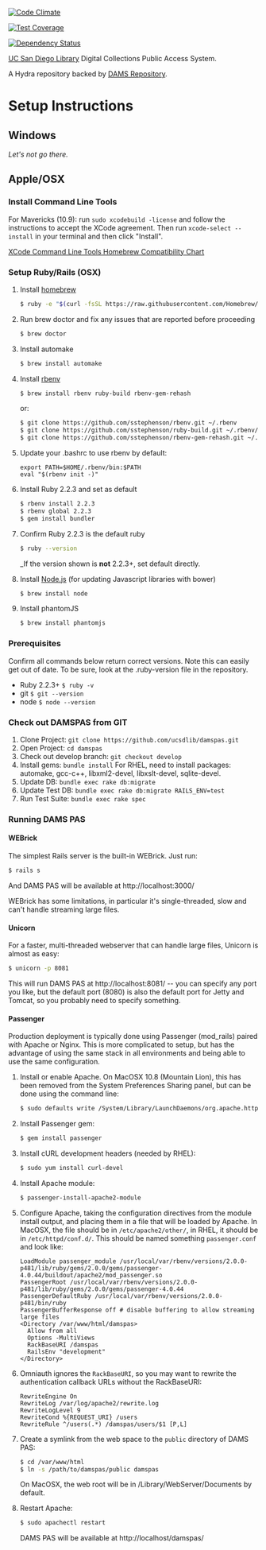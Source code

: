 [![Code Climate](https://codeclimate.com/github/ucsdlib/damspas/badges/gpa.svg)](https://codeclimate.com/github/ucsdlib/damspas)

[![Test Coverage](https://codeclimate.com/github/ucsdlib/damspas/badges/coverage.svg)](https://codeclimate.com/github/ucsdlib/damspas/coverage)

[![Dependency Status](https://gemnasium.com/ucsdlib/damspas.svg)](https://gemnasium.com/ucsdlib/damspas)

[UC San Diego Library](http://libraries.ucsd.edu/ "UC San Diego Library") Digital Collections Public Access System.

A Hydra repository backed by [DAMS Repository](http://github.com/ucsdlib/damsrepo).

# Setup Instructions 

## Windows
_Let's not go there._

## Apple/OSX

### Install Command Line Tools
For Mavericks (10.9): run `sudo xcodebuild -license` and follow the instructions
to accept the XCode agreement.  Then run `xcode-select --install` in your
terminal and then click "Install".

[XCode Command Line Tools Homebrew Compatibility Chart](https://github.com/mxcl/homebrew/wiki/Xcode)

### Setup Ruby/Rails (OSX)
1. Install [homebrew](http://brew.sh/)

    ``` sh
    $ ruby -e "$(curl -fsSL https://raw.githubusercontent.com/Homebrew/install/master/install)"
    ```

1. Run brew doctor and fix any issues that are reported before proceeding

   ``` sh
   $ brew doctor
   ```

1. Install automake

    ``` sh
    $ brew install automake
    ```

1. Install [rbenv](https://github.com/sstephenson/rbenv)

    ``` sh
    $ brew install rbenv ruby-build rbenv-gem-rehash
    ```

    or:

    ``` sh
    $ git clone https://github.com/sstephenson/rbenv.git ~/.rbenv
    $ git clone https://github.com/sstephenson/ruby-build.git ~/.rbenv/plugins/ruby-build
    $ git clone https://github.com/sstephenson/rbenv-gem-rehash.git ~/.rbenv/plugins/rbenv-gem-rehash
    ```

1. Update your .bashrc to use rbenv by default:

    ```
    export PATH=$HOME/.rbenv/bin:$PATH
    eval "$(rbenv init -)"
    ```

1. Install Ruby 2.2.3 and set as default

    ``` sh
    $ rbenv install 2.2.3
    $ rbenv global 2.2.3
    $ gem install bundler
    ```

1. Confirm Ruby 2.2.3 is the default ruby

    ``` sh
    $ ruby --version
    ```

    _If the version shown is **not** 2.2.3+, set default directly.

2. Install [Node.js](http://nodejs.org/) (for updating Javascript libraries with bower)

    ``` sh
    $ brew install node
    ```

3. Install phantomJS

    ``` sh
    $ brew install phantomjs
    ```
### Prerequisites
Confirm all commands below return correct versions. Note this can easily get out of date. To be sure, look at the .ruby-version file in the repository.
* Ruby 2.2.3+ ```$ ruby -v```
* git ```$ git --version```
* node ```$ node --version```

### Check out DAMSPAS from GIT
1. Clone Project: ```git clone https://github.com/ucsdlib/damspas.git```
2. Open Project: ```cd damspas```
3. Check out develop branch: ```git checkout develop```
4. Install gems: ```bundle install```
    For RHEL, need to install packages: automake, gcc-c++, libxml2-devel, libxslt-devel, sqlite-devel.
5. Update DB: ```bundle exec rake db:migrate```
6. Update Test DB: ```bundle exec rake db:migrate RAILS_ENV=test```
7. Run Test Suite: ```bundle exec rake spec```

### Running DAMS PAS

#### WEBrick

The simplest Rails server is the built-in WEBrick.  Just run:

``` sh
$ rails s
```

And DAMS PAS will be available at http://localhost:3000/

WEBrick has some limitations, in particular it's single-threaded, slow and can't handle streaming large files.

#### Unicorn

For a faster, multi-threaded webserver that can handle large files, Unicorn is almost as easy:

``` sh
$ unicorn -p 8081
```

This will run DAMS PAS at http://localhost:8081/ -- you can specify any port you like, but the default port (8080) is also the default port for Jetty and Tomcat, so you probably need to specify something.

#### Passenger

Production deployment is typically done using Passenger (mod_rails) paired with Apache or Nginx.  This is more complicated to setup, but has the advantage of using the same stack in all environments and being able to use the same configuration.

1. Install or enable Apache.  On MacOSX 10.8 (Mountain Lion), this has been removed from the System Preferences Sharing panel, but can be done using the command line:

    ``` sh
    $ sudo defaults write /System/Library/LaunchDaemons/org.apache.httpd Disabled -bool false
    ```

2. Install Passenger gem:

    ``` sh
    $ gem install passenger
    ```

3. Install cURL development headers (needed by RHEL):

    ``` sh
    $ sudo yum install curl-devel
    ```

4. Install Apache module:

    ``` sh
    $ passenger-install-apache2-module
    ```

5. Configure Apache, taking the configuration directives from the module install output, and placing them in a file that will be loaded by Apache.  In MacOSX, the file should be in ```/etc/apache2/other/```, in RHEL, it should be in ```/etc/httpd/conf.d/```.  This should be named something ```passenger.conf``` and look like:

    ```
    LoadModule passenger_module /usr/local/var/rbenv/versions/2.0.0-p481/lib/ruby/gems/2.0.0/gems/passenger-4.0.44/buildout/apache2/mod_passenger.so
    PassengerRoot /usr/local/var/rbenv/versions/2.0.0-p481/lib/ruby/gems/2.0.0/gems/passenger-4.0.44
    PassengerDefaultRuby /usr/local/var/rbenv/versions/2.0.0-p481/bin/ruby
    PassengerBufferResponse off # disable buffering to allow streaming large files
    <Directory /var/www/html/damspas>
      Allow from all
      Options -MultiViews
      RackBaseURI /damspas
      RailsEnv "development"
    </Directory>
    ```

6. Omniauth ignores the ```RackBaseURI```, so you may want to rewrite the authentication callback URLs without the RackBaseURI:

   ```
   RewriteEngine On
   RewriteLog /var/log/apache2/rewrite.log
   RewriteLogLevel 9
   RewriteCond %{REQUEST_URI} /users
   RewriteRule ^/users(.*) /damspas/users/$1 [P,L]
   ```

6. Create a symlink from the web space to the ```public``` directory of DAMS PAS:

    ``` sh
    $ cd /var/www/html
    $ ln -s /path/to/damspas/public damspas
    ```

    On MacOSX, the web root will be in /Library/WebServer/Documents by default.

7. Restart Apache:

    ``` sh
    $ sudo apachectl restart
    ```

    DAMS PAS will be available at http://localhost/damspas/
